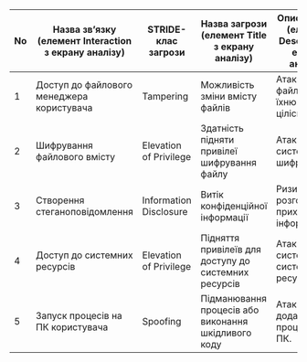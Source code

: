 | No | Назва зв’язку (елемент Interaction з екрану аналізу) | STRIDE-клас загрози | Назва загрози (елемент Title з екрану аналізу) | Опис загрози (елемент Description з екрану аналізу) |
|---|---------------------------------------------|------------------|----------------------------------------|------------------------------------------|
| 1 | Доступ до файлового менеджера користувача | Tampering         | Можливість зміни вмісту файлів       | Атаки на файли або їхню цілісність.     |
| 2 | Шифрування файлового вмісту              | Elevation of Privilege | Здатність підняти привілеї шифрування файлу | Атаки на системи шифрування. |
| 3 | Створення стеганоповідомлення            | Information Disclosure | Витік конфіденційної інформації | Ризик розголошення прихованої інформації. |
| 4 | Доступ до системних ресурсів            | Elevation of Privilege | Підняття привілеїв для доступу до системних ресурсів | Атаки на систему та системні ресурси. |
| 5 | Запуск процесів на ПК користувача       | Spoofing | Підманювання процесів або виконання шкідливого коду | Атаки на додатки та процеси на ПК. |